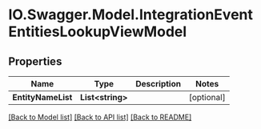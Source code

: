 # IO.Swagger.Model.IntegrationEventEntitiesLookupViewModel
## Properties

Name | Type | Description | Notes
------------ | ------------- | ------------- | -------------
**EntityNameList** | **List&lt;string&gt;** |  | [optional] 

[[Back to Model list]](../README.md#documentation-for-models) [[Back to API list]](../README.md#documentation-for-api-endpoints) [[Back to README]](../README.md)

